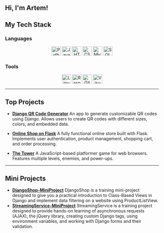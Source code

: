 ## Hi, I'm Artem! 

## My Tech Stack 

### Languages
<div align="center">
  <img src="https://img.shields.io/badge/Python-3776AB?style=flat-square&logo=python&logoColor=white" alt="Python" height="30"/>
  <img src="https://img.shields.io/badge/JavaScript-F7DF1E?style=flat-square&logo=javascript&logoColor=black" alt="JavaScript" height="30"/>
  <img src="https://img.shields.io/badge/HTML5-E34F26?style=flat-square&logo=html5&logoColor=white" alt="HTML5" height="30"/>
  <img src="https://img.shields.io/badge/CSS3-1572B6?style=flat-square&logo=css3&logoColor=white" alt="CSS3" height="30"/>
  <img src="https://img.shields.io/badge/MicroPython-2B2728?style=flat-square&logo=micropython&logoColor=white" alt="MicroPython" height="30"/>
  <img src="https://img.shields.io/badge/SQL-4479A1?style=flat-square&logo=sql&logoColor=white" alt="SQL" height="30"/>
</div>

### Tools
<div align="center">
  <img src="https://img.shields.io/badge/Linux-FCC624?style=flat-square&logo=linux&logoColor=black" alt="Linux" height="30"/>
  <img src="https://img.shields.io/badge/Raspberry_Pi-C51A4A?style=flat-square&logo=raspberry-pi&logoColor=white" alt="Raspberry Pi" height="30"/>
  <img src="https://img.shields.io/badge/Git-F05032?style=flat-square&logo=git&logoColor=white" alt="Git" height="30"/>
  <img src="https://img.shields.io/badge/Visual_Studio_Code-007ACC?style=flat-square&logo=visual-studio-code&logoColor=white" alt="Visual Studio Code" height="30"/>
</div>

---

## Top Projects 

- **[Django QR Code Generator](https://github.com/ArtemVlasov2009/DJANGO_QRCODE_GENERATOR)** 
  An app to generate customizable QR codes using Django. Allows users to create QR codes with different sizes, colors, and embedded data.

- **[Online Shop on Flask](https://github.com/ArtemVlasov2009/Shop_Project)** 
  A fully functional online store built with Flask. Implements user authentication, product management, shopping cart, and order processing.

- **[The Tower](https://github.com/ArtemVlasov2009/TheTower)** 
  A JavaScript-based platformer game for web browsers. Features multiple levels, enemies, and power-ups.

---

## Mini Projects 

- **[DjangoShop-MiniProject](https://github.com/ArtemVlasov2009/DjangoShop-MiniProject)** 
  DjangoShop is a training mini-project designed to give you a practical introduction to Class-Based Views in Django and implement data filtering on a website using ProductListView.
- **[StreamingService-MiniProject](https://github.com/ArtemVlasov2009/StreamingService-MiniProject)** 
  StreamingService is a training project designed to provide hands-on learning of asynchronous requests (AJAX), the jQuery library, creating custom Django tags, using environment variables, and working with Django forms and their validation. 



